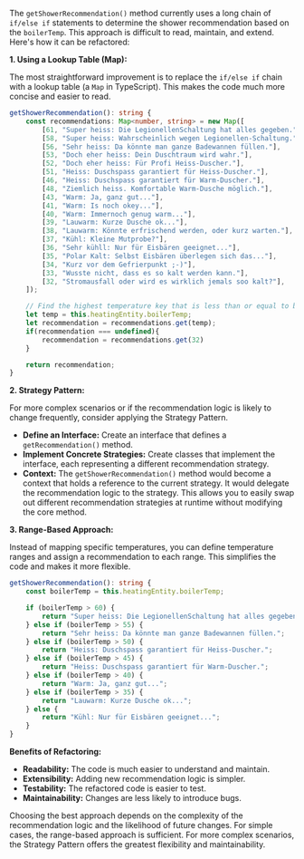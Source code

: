 The `getShowerRecommendation()` method currently uses a long chain of `if/else if` statements to determine the shower recommendation based on the `boilerTemp`. This approach is difficult to read, maintain, and extend. Here's how it can be refactored:

**1. Using a Lookup Table (Map):**

The most straightforward improvement is to replace the `if/else if` chain with a lookup table (a `Map` in TypeScript). This makes the code much more concise and easier to read.

```typescript
getShowerRecommendation(): string {
    const recommendations: Map<number, string> = new Map([
        [61, "Super heiss: Die LegionellenSchaltung hat alles gegeben."],
        [58, "Super heiss: Wahrscheinlich wegen Legionellen-Schaltung."],
        [56, "Sehr heiss: Da könnte man ganze Badewannen füllen."],
        [53, "Doch eher heiss: Dein Duschtraum wird wahr."],
        [52, "Doch eher heiss: Für Profi Heiss-Duscher."],
        [51, "Heiss: Duschspass garantiert für Heiss-Duscher."],
        [46, "Heiss: Duschspass garantiert für Warm-Duscher."],
        [48, "Ziemlich heiss. Komfortable Warm-Dusche möglich."],
        [43, "Warm: Ja, ganz gut..."],
        [41, "Warm: Is noch okey..."],
        [40, "Warm: Immernoch genug warm..."],
        [39, "Lauwarm: Kurze Dusche ok..."],
        [38, "Lauwarm: Könnte erfrischend werden, oder kurz warten."],
        [37, "Kühl: Kleine Mutprobe?"],
        [36, "Sehr kühll: Nur für Eisbären geeignet..."],
        [35, "Polar Kalt: Selbst Eisbären überlegen sich das..."],
        [34, "Kurz vor dem Gefrierpunkt ;-)"],
        [33, "Wusste nicht, dass es so kalt werden kann."],
        [32, "Stromausfall oder wird es wirklich jemals soo kalt?"],
    ]);

    // Find the highest temperature key that is less than or equal to boilerTemp
    let temp = this.heatingEntity.boilerTemp;
    let recommendation = recommendations.get(temp);
    if(recommendation === undefined){
        recommendation = recommendations.get(32)
    }

    return recommendation;
}
```

**2. Strategy Pattern:**

For more complex scenarios or if the recommendation logic is likely to change frequently, consider applying the Strategy Pattern.

*   **Define an Interface:** Create an interface that defines a `getRecommendation()` method.
*   **Implement Concrete Strategies:** Create classes that implement the interface, each representing a different recommendation strategy.
*   **Context:** The `getShowerRecommendation()` method would become a context that holds a reference to the current strategy.  It would delegate the recommendation logic to the strategy.
This allows you to easily swap out different recommendation strategies at runtime without modifying the core method.

**3. Range-Based Approach:**

Instead of mapping specific temperatures, you can define temperature ranges and assign a recommendation to each range.  This simplifies the code and makes it more flexible.

```typescript
getShowerRecommendation(): string {
    const boilerTemp = this.heatingEntity.boilerTemp;

    if (boilerTemp > 60) {
        return "Super heiss: Die LegionellenSchaltung hat alles gegeben.";
    } else if (boilerTemp > 55) {
        return "Sehr heiss: Da könnte man ganze Badewannen füllen.";
    } else if (boilerTemp > 50) {
        return "Heiss: Duschspass garantiert für Heiss-Duscher.";
    } else if (boilerTemp > 45) {
        return "Heiss: Duschspass garantiert für Warm-Duscher.";
    } else if (boilerTemp > 40) {
        return "Warm: Ja, ganz gut...";
    } else if (boilerTemp > 35) {
        return "Lauwarm: Kurze Dusche ok...";
    } else {
        return "Kühl: Nur für Eisbären geeignet...";
    }
}
```

**Benefits of Refactoring:**

*   **Readability:**  The code is much easier to understand and maintain.
*   **Extensibility:**  Adding new recommendation logic is simpler.
*   **Testability:**  The refactored code is easier to test.
*   **Maintainability:**  Changes are less likely to introduce bugs.

Choosing the best approach depends on the complexity of the recommendation logic and the likelihood of future changes.  For simple cases, the range-based approach is sufficient.  For more complex scenarios, the Strategy Pattern offers the greatest flexibility and maintainability.